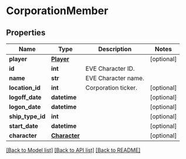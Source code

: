 # CorporationMember

## Properties
Name | Type | Description | Notes
------------ | ------------- | ------------- | -------------
**player** | [**Player**](Player.md) |  | [optional] 
**id** | **int** | EVE Character ID. | 
**name** | **str** | EVE Character name. | 
**location_id** | **int** | Corporation ticker. | [optional] 
**logoff_date** | **datetime** |  | [optional] 
**logon_date** | **datetime** |  | [optional] 
**ship_type_id** | **int** |  | [optional] 
**start_date** | **datetime** |  | [optional] 
**character** | [**Character**](Character.md) |  | [optional] 

[[Back to Model list]](../README.md#documentation-for-models) [[Back to API list]](../README.md#documentation-for-api-endpoints) [[Back to README]](../README.md)


